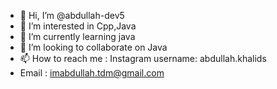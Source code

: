 - 👋 Hi, I’m @abdullah-dev5
- 👀 I’m interested in Cpp,Java
- 🌱 I’m currently learning java
- 💞️ I’m looking to collaborate on Java
- 📫 How to reach me : Instagram username: abdullah.khalids
- Email : imabdullah.tdm@gmail.com

<!---
abdullah-dev5/abdullah-dev5 is a ✨ special ✨ repository because its `README.md` (this file) appears on your GitHub profile.
You can click the Preview link to take a look at your changes.
--->
